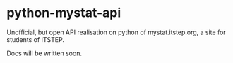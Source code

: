# python-mystat-api
Unofficial, but open API realisation on python of mystat.itstep.org, a site for students of ITSTEP.

Docs will be written soon. 
